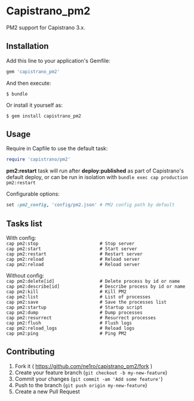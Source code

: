 # Capistrano_pm2

PM2 support for Capistrano 3.x.

## Installation

Add this line to your application's Gemfile:

```ruby
gem 'capistrano_pm2'
```

And then execute:

    $ bundle

Or install it yourself as:

    $ gem install capistrano_pm2

## Usage

Require in Capfile to use the default task:

```ruby
require 'capistrano/pm2'
```  
**pm2:restart** task will run after **deploy:published** as part of Capistrano's default deploy, or can be run in isolation with `bundle exec cap production pm2:restart`

Configurable options:  
```ruby
set :pm2_config, 'config/pm2.json' # PM2 config path by default
```  

## Tasks list

With config:  
`cap pm2:stop                       # Stop server  `  
`cap pm2:start                      # Start server  `  
`cap pm2:restart                    # Restart server  `  
`cap pm2:reload                     # Reload server  `  
`cap pm2:reload                     # Reload server  `  
  
Without config:  
`cap pm2:delete[id]                 # Delete process by id or name`  
`cap pm2:describe[id]               # Describe process by id or name`  
`cap pm2:kill                       # Kill PM2`  
`cap pm2:list                       # List of processes`  
`cap pm2:save                       # Save the processes list`  
`cap pm2:startup                    # Startup script`  
`cap pm2:dump                       # Dump processes`  
`cap pm2:resurrect                  # Resurrect processes`  
`cap pm2:flush                      # Flush logs`  
`cap pm2:reload_logs                # Reload logs`  
`cap pm2:ping                       # Ping PM2`  


## Contributing

1. Fork it ( https://github.com/ne1ro/capistrano_pm2/fork )
2. Create your feature branch (`git checkout -b my-new-feature`)
3. Commit your changes (`git commit -am 'Add some feature'`)
4. Push to the branch (`git push origin my-new-feature`)
5. Create a new Pull Request
